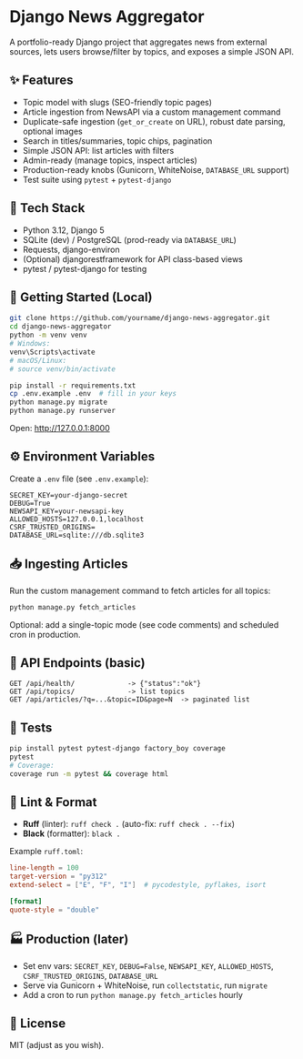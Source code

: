 # Django News Aggregator

A portfolio-ready Django project that aggregates news from external sources, lets users browse/filter by topics, and exposes a simple JSON API.

## ✨ Features
- Topic model with slugs (SEO-friendly topic pages)
- Article ingestion from NewsAPI via a custom management command
- Duplicate-safe ingestion (`get_or_create` on URL), robust date parsing, optional images
- Search in titles/summaries, topic chips, pagination
- Simple JSON API: list articles with filters
- Admin-ready (manage topics, inspect articles)
- Production-ready knobs (Gunicorn, WhiteNoise, `DATABASE_URL` support)
- Test suite using `pytest` + `pytest-django`

## 🧱 Tech Stack
- Python 3.12, Django 5
- SQLite (dev) / PostgreSQL (prod-ready via `DATABASE_URL`)
- Requests, django-environ
- (Optional) djangorestframework for API class-based views
- pytest / pytest-django for testing

## 🚀 Getting Started (Local)

```bash
git clone https://github.com/yourname/django-news-aggregator.git
cd django-news-aggregator
python -m venv venv
# Windows:
venv\Scripts\activate
# macOS/Linux:
# source venv/bin/activate

pip install -r requirements.txt
cp .env.example .env  # fill in your keys
python manage.py migrate
python manage.py runserver
```

Open: http://127.0.0.1:8000

## ⚙️ Environment Variables

Create a `.env` file (see `.env.example`):

```
SECRET_KEY=your-django-secret
DEBUG=True
NEWSAPI_KEY=your-newsapi-key
ALLOWED_HOSTS=127.0.0.1,localhost
CSRF_TRUSTED_ORIGINS=
DATABASE_URL=sqlite:///db.sqlite3
```

## 📥 Ingesting Articles

Run the custom management command to fetch articles for all topics:

```bash
python manage.py fetch_articles
```

Optional: add a single-topic mode (see code comments) and scheduled cron in production.

## 🔎 API Endpoints (basic)

```
GET /api/health/             -> {"status":"ok"}
GET /api/topics/             -> list topics
GET /api/articles/?q=...&topic=ID&page=N  -> paginated list
```

## 🧪 Tests

```bash
pip install pytest pytest-django factory_boy coverage
pytest
# Coverage:
coverage run -m pytest && coverage html
```

## 🧽 Lint & Format

- **Ruff** (linter): `ruff check .`  (auto-fix: `ruff check . --fix`)
- **Black** (formatter): `black .`

Example `ruff.toml`:

```toml
line-length = 100
target-version = "py312"
extend-select = ["E", "F", "I"]  # pycodestyle, pyflakes, isort

[format]
quote-style = "double"
```

## 🏭 Production (later)

- Set env vars: `SECRET_KEY`, `DEBUG=False`, `NEWSAPI_KEY`, `ALLOWED_HOSTS`, `CSRF_TRUSTED_ORIGINS`, `DATABASE_URL`
- Serve via Gunicorn + WhiteNoise, run `collectstatic`, run `migrate`
- Add a cron to run `python manage.py fetch_articles` hourly

## 📝 License

MIT (adjust as you wish).
